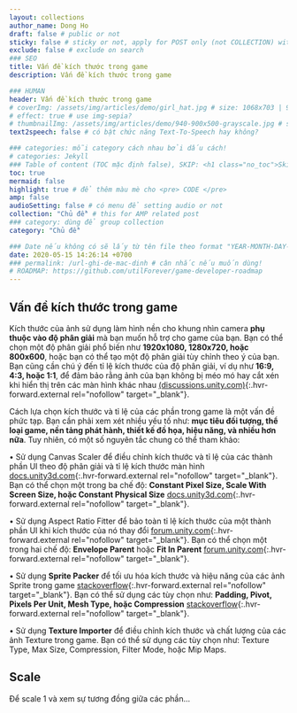 ```yaml
---
layout: collections
author_name: Dong Ho
draft: false # public or not
sticky: false # sticky or not, apply for POST only (not COLLECTION) with including thumbnailImg
exclude: false # exclude on search
### SEO
title: Vấn đề kích thước trong game
description: Vấn đề kích thước trong game

### HUMAN
header: Vấn đề kích thước trong game
# coverImg: /assets/img/articles/demo/girl_hat.jpg # size: 1068x703 | 900x500 | 600x400
# effect: true # use img-sepia?
# thumbnailImg: /assets/img/articles/demo/940-900x500-grayscale.jpg # size: 900x500 | 600x400
text2speech: false # có bật chức năng Text-To-Speech hay không?

### categories: mỗi category cách nhau bởi dấu cách!
# categories: Jekyll
### Table of content (TOC mặc định false), SKIP: <h1 class="no_toc">Skip toc</h1> hoặc <div class="no_toc_section">
toc: true
mermaid: false
highlight: true # để thêm màu mè cho <pre> CODE </pre>
amp: false
audioSetting: false # có menu để setting audio or not
collection: "Chủ đề" # this for AMP related post
### category: dùng để group collection
category: "Chủ đề"

### Date nếu không có sẽ lấy từ tên file theo format "YEAR-MONTH-DAY-title.md"
date: 2020-05-15 14:26:14 +0700
### permalink: /url-ghi-de-mac-dinh # cân nhắc nếu muốn dùng!
# ROADMAP: https://github.com/utilForever/game-developer-roadmap
---
```


## Vấn đề kích thước trong game

Kích thước của ảnh sử dụng làm hình nền cho khung nhìn camera **phụ thuộc vào độ phân giải** mà bạn muốn hỗ trợ cho game của bạn. Bạn có thể chọn một độ phân giải phổ biến như **1920x1080, 1280x720, hoặc 800x600**, hoặc bạn có thể tạo một độ phân giải tùy chỉnh theo ý của bạn. Bạn cũng cần chú ý đến tỉ lệ kích thước của độ phân giải, ví dụ như **16:9, 4:3, hoặc 1:1**, để đảm bảo rằng ảnh của bạn không bị méo mó hay cắt xén khi hiển thị trên các màn hình khác nhau [(discussions.unity.com)](https://discussions.unity.com/t/how-to-get-a-background-image-to-fill-the-screen-and-retain-aspect-ratio/192301){:.hvr-forward.external rel="nofollow" target="_blank"}.

Cách lựa chọn kích thước và tỉ lệ của các phần trong game là một vấn đề phức tạp. Bạn cần phải xem xét nhiều yếu tố như: **mục tiêu đối tượng, thể loại game, nền tảng phát hành, thiết kế đồ họa, hiệu năng, và nhiều hơn nữa**. Tuy nhiên, có một số nguyên tắc chung có thể tham khảo:

•  Sử dụng Canvas Scaler để điều chỉnh kích thước và tỉ lệ của các thành phần UI theo độ phân giải và tỉ lệ kích thước màn hình [docs.unity3d.com](https://docs.unity3d.com/2022.1/Documentation/Manual/UIB-styling-ui-backgrounds.html){:.hvr-forward.external rel="nofollow" target="_blank"}. Bạn có thể chọn một trong ba chế độ: **Constant Pixel Size, Scale With Screen Size, hoặc Constant Physical Size** [docs.unity3d.com](https://docs.unity3d.com/2022.1/Documentation/Manual/UIB-styling-ui-backgrounds.html){:.hvr-forward.external rel="nofollow" target="_blank"}.

•  Sử dụng Aspect Ratio Fitter để bảo toàn tỉ lệ kích thước của một thành phần UI khi kích thước của nó thay đổi [forum.unity.com](https://forum.unity.com/threads/how-to-lock-ui-to-a-certain-aspect-ratio.1217637/){:.hvr-forward.external rel="nofollow" target="_blank"}. Bạn có thể chọn một trong hai chế độ: **Envelope Parent** hoặc **Fit In Parent** [forum.unity.com](https://forum.unity.com/threads/how-to-lock-ui-to-a-certain-aspect-ratio.1217637/){:.hvr-forward.external rel="nofollow" target="_blank"}.

•  Sử dụng **Sprite Packer** để tối ưu hóa kích thước và hiệu năng của các ảnh Sprite trong game [stackoverflow](https://stackoverflow.com/questions/53390730/unity-scaling-for-all-aspect-ratios-for-all-android-mobile-devices){:.hvr-forward.external rel="nofollow" target="_blank"}. Bạn có thể sử dụng các tùy chọn như: **Padding, Pivot, Pixels Per Unit, Mesh Type, hoặc Compression** [stackoverflow](https://stackoverflow.com/questions/53390730/unity-scaling-for-all-aspect-ratios-for-all-android-mobile-devices){:.hvr-forward.external rel="nofollow" target="_blank"}.

•  Sử dụng **Texture Importer** để điều chỉnh kích thước và chất lượng của các ảnh Texture trong game. Bạn có thể sử dụng các tùy chọn như: Texture Type, Max Size, Compression, Filter Mode, hoặc Mip Maps.

## Scale

Để scale 1 và xem sự tương đồng giữa các phần...